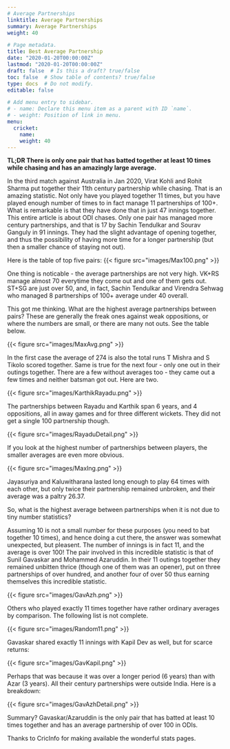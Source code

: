 ```yaml
---
# Average Partnerships
linktitle: Average Partnerships
summary: Average Partnerships
weight: 40

# Page metadata.
title: Best Average Partnership
date: "2020-01-20T00:00:00Z"
lastmod: "2020-01-20T00:00:00Z"
draft: false  # Is this a draft? true/false
toc: false  # Show table of contents? true/false
type: docs  # Do not modify.
editable: false

# Add menu entry to sidebar.
# - name: Declare this menu item as a parent with ID `name`.
# - weight: Position of link in menu.
menu:
  cricket:
    name: 
    weight: 40
---
```


<B>TL;DR There is only one pair that has batted together at least 10 times while chasing and has an amazingly large average.</B>

In the third match against Australia in Jan 2020, Virat Kohli and Rohit Sharma put together their 11th century partnership while chasing. That is an amazing statistic. Not only have you played together 11 times, but you have played enough number of times to in fact manage 11 partnerships of 100+. What is remarkable is that they have done that in just 47 innings together. This entire article is about ODI chases. Only one pair has managed more century partnerships, and that is 17 by Sachin Tendulkar and Sourav Ganguly in 91 innings. They had the slight advantage of opening together, and thus the possibility of having more time for a longer partnership (but then a smaller chance of staying not out).

Here is the table of top five pairs:
{{< figure src="images/Max100.png" >}}

One thing is noticable - the average partnerships are not very high. VK+RS manage almost 70 everytime they come out and one of them gets out. ST+SG are just over 50, and, in fact, Sachin Tendulkar and Virendra Sehwag who managed 8 partnerships of 100+ average under 40 overall.

This got me thinking. What are the highest average partnerships between pairs? These are generally the freak ones against weak oppositions, or where the numbers are small, or there are many not outs. See the table below.

{{< figure src="images/MaxAvg.png" >}}

In the first case the average of 274 is also the total runs T Mishra and S Tikolo scored together. Same is true for the next four - only one out in their outings together. There are a few without averages too - they came out a few times and neither batsman got out. Here are two.

{{< figure src="images/KarthikRayadu.png" >}}

The partnerships between Rayadu and Karthik span 6 years, and 4 oppositions, all in away games and for three different wickets. They did not get a single 100 partnership though.

{{< figure src="images/RayaduDetail.png" >}}

If you look at the highest number of partnerships between players, the smaller averages are even more obvious.

{{< figure src="images/MaxIng.png" >}}

Jayasuriya and Kaluwitharana lasted long enough to play 64 times with each other, but only twice their partnership remained unbroken, and their average was a paltry 26.37.

So, what is the highest average between partnerships when it is not due to tiny number statistics?

Assuming 10 is not a small number for these purposes (you need to bat together 10 times), and hence doing a cut there, the answer was somewhat unexpected, but pleasent. The number of innings is in fact 11, and the average is over 100! The pair involved in this incredible statistic is that of Sunil Gavaskar and Mohammed Azaruddin. In their 11 outings together they remained unbitten thrice (though one of them was an opener), put on three partnerships of over hundred, and another four of over 50 thus earning themselves this incredible statistic.

{{< figure src="images/GavAzh.png" >}}

Others who played exactly 11 times together have rather ordinary averages by comparison. The following list is not complete.

{{< figure src="images/Random11.png" >}}

Gavaskar shared exactly 11 innings with Kapil Dev as well, but for scarce returns:

{{< figure src="images/GavKapil.png" >}}

Perhaps that was because it was over a longer period (6 years) than with Azar (3 years). All their century partnerships were outside India. Here is a breakdown:

{{< figure src="images/GavAzhDetail.png" >}}

Summary? Gavaskar/Azaruddin is the only pair that has batted at least 10 times together and has an average partnership of over 100 in ODIs.

Thanks to CricInfo for making available the wonderful stats pages.

